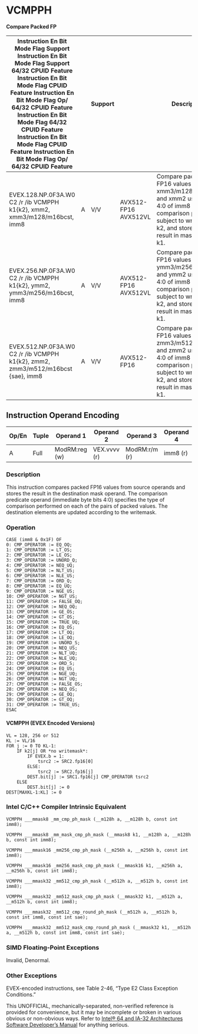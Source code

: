 # VCMPPH

**Compare Packed FP**

| Instruction En Bit Mode Flag Support Instruction En Bit Mode Flag Support 64/32 CPUID Feature Instruction En Bit Mode Flag CPUID Feature Instruction En Bit Mode Flag Op/ 64/32 CPUID Feature Instruction En Bit Mode Flag 64/32 CPUID Feature Instruction En Bit Mode Flag CPUID Feature Instruction En Bit Mode Flag Op/ 64/32 CPUID Feature |     | Support |                      | Description                                                                                                                                                                  |
| ---------------------------------------------------------------------------------------------------------------------------------------------------------------------------------------------------------------------------------------------------------------------------------------------------------------------------------------------- | --- | ------- | -------------------- | ---------------------------------------------------------------------------------------------------------------------------------------------------------------------------- |
| EVEX.128.NP.0F3A.W0 C2 /r /ib VCMPPH k1{k2}, xmm2, xmm3/m128/m16bcst, imm8                                                                                                                                                                                                                                                                     | A   | V/V     | AVX512-FP16 AVX512VL | Compare packed FP16 values in xmm3/m128/m16bcst and xmm2 using bits 4:0 of imm8 as a comparison predicate subject to writemask k2, and store the result in mask register k1. |
| EVEX.256.NP.0F3A.W0 C2 /r /ib VCMPPH k1{k2}, ymm2, ymm3/m256/m16bcst, imm8                                                                                                                                                                                                                                                                     | A   | V/V     | AVX512-FP16 AVX512VL | Compare packed FP16 values in ymm3/m256/m16bcst and ymm2 using bits 4:0 of imm8 as a comparison predicate subject to writemask k2, and store the result in mask register k1. |
| EVEX.512.NP.0F3A.W0 C2 /r /ib VCMPPH k1{k2}, zmm2, zmm3/m512/m16bcst {sae}, imm8                                                                                                                                                                                                                                                               | A   | V/V     | AVX512-FP16          | Compare packed FP16 values in zmm3/m512/m16bcst and zmm2 using bits 4:0 of imm8 as a comparison predicate subject to writemask k2, and store the result in mask register k1. |

## Instruction Operand Encoding

| Op/En | Tuple | Operand 1     | Operand 2    | Operand 3     | Operand 4 |
| ----- | ----- | ------------- | ------------ | ------------- | --------- |
| A     | Full  | ModRM:reg (w) | VEX.vvvv (r) | ModRM:r/m (r) | imm8 (r)  |

### Description

This instruction compares packed FP16 values from source operands and stores the result in the destination mask operand. The comparison predicate operand (immediate byte bits 4:0) specifies the type of comparison performed on each of the pairs of packed values. The destination elements are updated according to the writemask.

### Operation

```
CASE (imm8 & 0x1F) OF
0: CMP_OPERATOR := EQ_OQ;
1: CMP_OPERATOR := LT_OS;
2: CMP_OPERATOR := LE_OS;
3: CMP_OPERATOR := UNORD_Q;
4: CMP_OPERATOR := NEQ_UQ;
5: CMP_OPERATOR := NLT_US;
6: CMP_OPERATOR := NLE_US;
7: CMP_OPERATOR := ORD_Q;
8: CMP_OPERATOR := EQ_UQ;
9: CMP_OPERATOR := NGE_US;
10: CMP_OPERATOR := NGT_US;
11: CMP_OPERATOR := FALSE_OQ;
12: CMP_OPERATOR := NEQ_OQ;
13: CMP_OPERATOR := GE_OS;
14: CMP_OPERATOR := GT_OS;
15: CMP_OPERATOR := TRUE_UQ;
16: CMP_OPERATOR := EQ_OS;
17: CMP_OPERATOR := LT_OQ;
18: CMP_OPERATOR := LE_OQ;
19: CMP_OPERATOR := UNORD_S;
20: CMP_OPERATOR := NEQ_US;
21: CMP_OPERATOR := NLT_UQ;
22: CMP_OPERATOR := NLE_UQ;
23: CMP_OPERATOR := ORD_S;
24: CMP_OPERATOR := EQ_US;
25: CMP_OPERATOR := NGE_UQ;
26: CMP_OPERATOR := NGT_UQ;
27: CMP_OPERATOR := FALSE_OS;
28: CMP_OPERATOR := NEQ_OS;
29: CMP_OPERATOR := GE_OQ;
30: CMP_OPERATOR := GT_OQ;
31: CMP_OPERATOR := TRUE_US;
ESAC

```

#### VCMPPH (EVEX Encoded Versions)

```
VL = 128, 256 or 512
KL := VL/16
FOR j := 0 TO KL-1:
    IF k2[j] OR *no writemask*:
        IF EVEX.b = 1:
            tsrc2 := SRC2.fp16[0]
        ELSE:
            tsrc2 := SRC2.fp16[j]
        DEST.bit[j] := SRC1.fp16[j] CMP_OPERATOR tsrc2
    ELSE
        DEST.bit[j] := 0
DEST[MAXKL-1:KL] := 0

```

### Intel C/C++ Compiler Intrinsic Equivalent

```
VCMPPH ___mmask8 _mm_cmp_ph_mask (__m128h a, __m128h b, const int imm8);

```

```
VCMPPH ___mmask8 _mm_mask_cmp_ph_mask (__mmask8 k1, __m128h a, __m128h b, const int imm8);

```

```
VCMPPH ___mmask16 _mm256_cmp_ph_mask (__m256h a, __m256h b, const int imm8);

```

```
VCMPPH ___mmask16 _mm256_mask_cmp_ph_mask (__mmask16 k1, __m256h a, __m256h b, const int imm8);

```

```
VCMPPH ___mmask32 _mm512_cmp_ph_mask (__m512h a, __m512h b, const int imm8);

```

```
VCMPPH ___mmask32 _mm512_mask_cmp_ph_mask (__mmask32 k1, __m512h a, __m512h b, const int imm8);

```

```
VCMPPH ___mmask32 _mm512_cmp_round_ph_mask (__m512h a, __m512h b, const int imm8, const int sae);

```

```
VCMPPH ___mmask32 _mm512_mask_cmp_round_ph_mask (__mmask32 k1, __m512h a, __m512h b, const int imm8, const int sae);

```

### SIMD Floating-Point Exceptions

Invalid, Denormal.

### Other Exceptions

EVEX-encoded instructions, see Table 2-46, “Type E2 Class Exception Conditions.”

This UNOFFICIAL, mechanically-separated, non-verified reference is provided for convenience, but it may be
incomplete or broken in various obvious or non-obvious
ways. Refer to [Intel® 64 and IA-32 Architectures Software Developer’s Manual](https://software.intel.com/en-us/download/intel-64-and-ia-32-architectures-sdm-combined-volumes-1-2a-2b-2c-2d-3a-3b-3c-3d-and-4) for anything serious.
